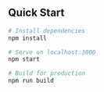 ## Quick Start

```bash
# Install dependencies
npm install

# Serve on localhost:3000
npm start

# Build for production
npm run build
```